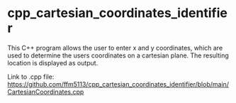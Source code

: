 # cpp_cartesian_coordinates_identifier
This C++ program allows the user to enter x and y coordinates, which are used to determine the users coordinates on a cartesian plane. The resulting location is displayed as output.

Link to .cpp file: https://github.com/ffm5113/cpp_cartesian_coordinates_identifier/blob/main/CartesianCoordinates.cpp
